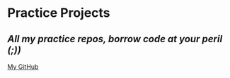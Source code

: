 # Practice Projects
## _All my practice repos, borrow code at your peril (;))_
[My GitHub](https://github.com/andrew-data-git)
